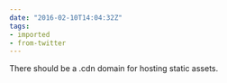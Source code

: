 ```yaml
---
date: "2016-02-10T14:04:32Z"
tags:
- imported
- from-twitter
---
```

There should be a .cdn domain for hosting static assets.
